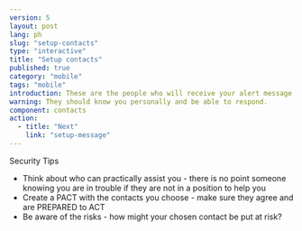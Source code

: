 ```yaml
---
version: 5
layout: post
lang: ph
slug: "setup-contacts"
type: "interactive"
title: "Setup contacts"
published: true
category: "mobile"
tags: "mobile"
introduction: These are the people who will receive your alert message.
warning: They should know you personally and be able to respond.
component: contacts
action:
  - title: "Next"
    link: "setup-message"
---
```


Security Tips

 - Think about who can practically assist you - there is no point someone knowing you are in trouble if they are not in a position to help you
 - Create a PACT with the contacts you choose - make sure they agree and are PREPARED to ACT
 - Be aware of the risks - how might your chosen contact be put at risk? 
 
